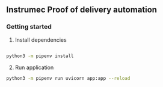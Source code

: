 ## Instrumec Proof of delivery automation

### Getting started

1. Install dependencies

```bash

python3 -m pipenv install
```

2. Run application

```bash
python3 -m pipenv run uvicorn app:app --reload
```
